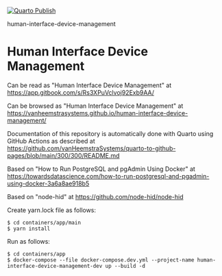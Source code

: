 [![Quarto Publish](https://github.com/vanHeemstraSystems/human-interface-device-management/actions/workflows/publish.yml/badge.svg)](https://github.com/vanHeemstraSystems/human-interface-device-management/actions/workflows/publish.yml)

human-interface-device-management
# Human Interface Device Management

Can be read as "Human Interface Device Management" at https://app.gitbook.com/s/Rs3XPuVclvoj92Exb9AA/

Can be browsed as "Human Interface Device Management" at https://vanheemstrasystems.github.io/human-interface-device-management/

Documentation of this repository is automatically done with Quarto using GitHub Actions as described at https://github.com/vanHeemstraSystems/quarto-to-github-pages/blob/main/300/300/README.md

Based on "How to Run PostgreSQL and pgAdmin Using Docker" at https://towardsdatascience.com/how-to-run-postgresql-and-pgadmin-using-docker-3a6a8ae918b5

Based on "node-hid" at https://github.com/node-hid/node-hid

Create yarn.lock file as follows:

```
$ cd containers/app/main
$ yarn install
```

Run as follows:

```
$ cd containers/app
$ docker-compose --file docker-compose.dev.yml --project-name human-interface-device-management-dev up --build -d
```
